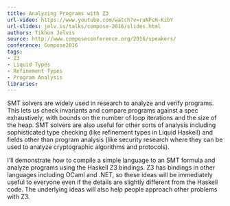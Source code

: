 ```yaml
---
title: Analyzing Programs with Z3
url-video: https://www.youtube.com/watch?v=ruNFcH-KibY
url-slides: jelv.is/talks/compose-2016/slides.html
authors: Tikhon Jelvis
source: http://www.composeconference.org/2016/speakers/
conference: Compose2016
tags:
- Z3
- Liquid Types
- Refinement Types
- Program Analysis
libraries: 
---
```


SMT solvers are widely used in research to analyze and verify programs. This lets us check invariants and compare programs against a spec exhaustively, with bounds on the number of loop iterations and the size of the heap. SMT solvers are also useful for other sorts of analysis including sophisticated type checking (like refinement types in Liquid Haskell) and fields other than program analysis (like security research where they can be used to analyze cryptographic algorithms and protocols). 

I’ll demonstrate how to compile a simple language to an SMT formula and analyze programs using the Haskell Z3 bindings. Z3 has bindings in other languages including OCaml and .NET, so these ideas will be immediately useful to everyone even if the details are slightly different from the Haskell code. The underlying ideas will also help people approach other problems with Z3.
